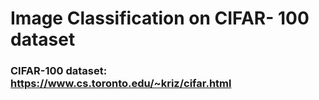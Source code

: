 # Image Classification on CIFAR- 100 dataset

### CIFAR-100 dataset: https://www.cs.toronto.edu/~kriz/cifar.html
